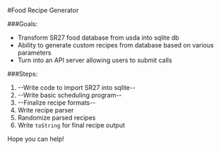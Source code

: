 #Food Recipe Generator

###Goals:

- Transform SR27 food database from usda into sqlite db
- Ability to generate custom recipes from database based on various parameters
- Turn into an API server allowing users to submit calls

###Steps:

1. --Write code to import SR27 into sqlite--
2. --Write basic scheduling program--
3. --Finalize recipe formats--
4. Write recipe parser
5. Randomize parsed recipes
6. Write `toString` for final recipe output

Hope you can help!
